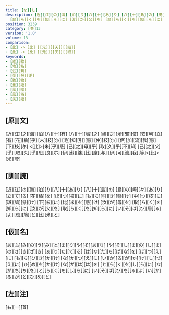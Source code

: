 ```yaml
---
title: [な][し]
description: [近][江][の][海] [泊][り][八][十][あ][り] [八][十][島][の] [島][の][崎][々] [あ][り][立][て][る] [花][橘][を] [ほ][つ][枝][に] [も][ち][引][き][懸][け] [中][つ][枝][に] [斑][鳩][懸][け] [下][枝][に] [比][米][を][懸][け] [汝][が][母][を]
  [取][ら][く][を][知][ら][に] [汝][が][父][を] [取][ら][く][を][知][ら][に] [い][そ][ば][ひ][居][る][よ] [斑][鳩][と][比][米][と]
position: 3239
category: [巻]13
version: '1.0'
volume: 13
comparison:
- [此] -> [比] [[元]][[天]][[細]]
- [此] -> [比] [[元]][[天]][[細]]
keywords:
- [雑][歌]
- [地][名]
- [滋][賀]
- [琵][琶][湖]
- [動][物]
- [童][謡]
- [風][喩]
- [風][俗]
- [民][謡]
---
```


## [原][文]

[近][江][之][海] [泊][八][十][有] [八][十][嶋][之] [嶋][之][埼][邪][伎] [安][利][立][有] [花][橘][乎] [末][枝][尓] [毛][知][引][懸] [仲][枝][尓] [伊][加][流][我][懸] [下][枝][尓] <[比]>[米][乎][懸] [己][之][母][乎] [取][久][乎][不][知] [己][之][父][乎] [取][久][乎][思][良][尓] [伊][蘇][婆][比][座][与] [伊][可][流][我][等]<[比]>[米][登]

## [訓][読]

[近][江][の][海] [泊][り][八][十][あ][り] [八][十][島][の] [島][の][崎][々] [あ][り][立][て][る] [花][橘][を] [ほ][つ][枝][に] [も][ち][引][き][懸][け] [中][つ][枝][に] [斑][鳩][懸][け] [下][枝][に] [比][米][を][懸][け] [汝][が][母][を] [取][ら][く][を][知][ら][に] [汝][が][父][を] [取][ら][く][を][知][ら][に] [い][そ][ば][ひ][居][る][よ] [斑][鳩][と][比][米][と]

## [仮][名]

[あ][ふ][み][の][う][み] [と][ま][り][や][そ][あ][り] [や][そ][し][ま][の] [し][ま][の][さ][き][ざ][き] [あ][り][た][て][る] [は][な][た][ち][ば][な][を] [ほ][つ][え][に] [も][ち][ひ][き][か][け] [な][か][つ][え][に] [い][か][る][が][か][け] [し][づ][え][に] [ひ][め][を][か][け] [な][が][は][は][を] [と][ら][く][を][し][ら][に] [な][が][ち][ち][を] [と][ら][く][を][し][ら][に] [い][そ][ば][ひ][を][る][よ] [い][か][る][が][と][ひ][め][と]

## [左][注]

[右][一][首]
